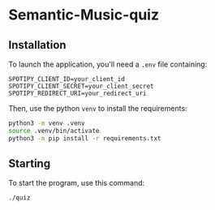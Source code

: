 # Semantic-Music-quiz

## Installation

To launch the application, you'll need a `.env` file containing:

```
SPOTIPY_CLIENT_ID=your_client_id
SPOTIPY_CLIENT_SECRET=your_client_secret
SPOTIPY_REDIRECT_URI=your_redirect_uri
```

Then, use the python `venv` to install the requirements:

```bash
python3 -m venv .venv
source .venv/bin/activate
python3 -m pip install -r requirements.txt
```

## Starting

To start the program, use this command:

```bash
./quiz
```
